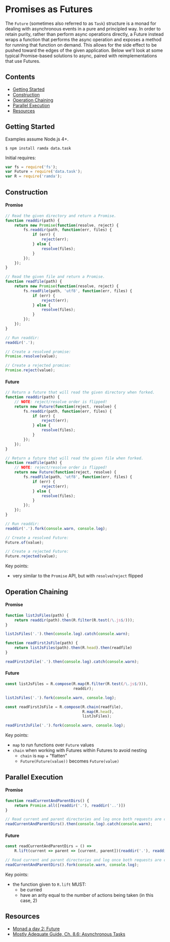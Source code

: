 # Promises as Futures

The `Future` (sometimes also referred to as `Task`) structure is a monad for
dealing with asynchronous events in a pure and principled way. In order to
retain purity, rather than perform async operations directly, a Future instead
wraps a function that performs the async operation and exposes a method for
running that function on demand. This allows for the side effect to be pushed
toward the edges of the given application. Below we'll look at some typical
Promise-based solutions to async, paired with reimplementations that use
Futures.

## Contents

 * [Getting Started](#getting-started)
 * [Construction](#construction)
 * [Operation Chaining](#operation-chaining)
 * [Parallel Execution](#parallel-execution)
 * [Resources](#resources)

## Getting Started

Examples assume Node.js 4+.

    $ npm install ramda data.task

Initial requires:

```js
var fs = require('fs');
var Future = require('data.task');
var R = require('ramda');
```

## Construction

#### Promise

```js
// Read the given directory and return a Promise.
function readdir(path) {
    return new Promise(function(resolve, reject) {
        fs.readdir(path, function(err, files) {
            if (err) {
                reject(err);
            } else {
                resolve(files);
            }
        });
    });
}

// Read the given file and return a Promise.
function readfile(path) {
    return new Promise(function(resolve, reject) {
        fs.readFile(path, 'utf8', function(err, files) {
            if (err) {
                reject(err);
            } else {
                resolve(files);
            }
        });
    });
}

// Run readdir:
readdir('.');

// Create a resolved promise:
Promise.resolve(value);

// Create a rejected promise:
Promise.reject(value);
```

#### Future

```js
// Return a future that will read the given directory when forked.
function readdir(path) {
    // NOTE: reject/resolve order is flipped!
    return new Future(function(reject, resolve) {
        fs.readdir(path, function(err, files) {
            if (err) {
                reject(err);
            } else {
                resolve(files);
            }
        });
    });
}

// Return a future that will read the given file when forked.
function readfile(path) {
    // NOTE: reject/resolve order is flipped!
    return new Future(function(reject, resolve) {
        fs.readFile(path, 'utf8', function(err, files) {
            if (err) {
                reject(err);
            } else {
                resolve(files);
            }
        });
    });
}

// Run readdir:
readdir('.').fork(console.warn, console.log);

// Create a resolved Future:
Future.of(value);

// Create a rejected Future:
Future.rejected(value);
```

Key points:

- very similar to the `Promise` API, but with `resolve`/`reject` flipped

## Operation Chaining

#### Promise

```js
function listJsFiles(path) {
    return readdir(path).then(R.filter(R.test(/\.js$/)));
}

listJsFiles('.').then(console.log).catch(console.warn);

function readFirstJsFile(path) {
    return listJsFiles(path).then(R.head).then(readfile)
}

readFirstJsFile('.').then(console.log).catch(console.warn);
```

#### Future

```js
const listJsFiles = R.compose(R.map(R.filter(R.test(/\.js$/))),
                              readdir);

listJsFiles('.').fork(console.warn, console.log);

const readFirstJsFile = R.compose(R.chain(readfile),
                                  R.map(R.head),
                                  listJsFiles);

readFirstJsFile('.').fork(console.warn, console.log);
```

Key points:

- `map` to run functions over `Future` values
- `chain` when working with Futures within Futures to avoid nesting
  - `chain` is `map` + "flatten"
  - `Future(Future(value))` becomes `Future(value)`

## Parallel Execution

#### Promise

```js
function readCurrentAndParentDirs() {
    return Promise.all([readdir('.'), readdir('..')])
}

// Read current and parent directories and log once both requests are complete:
readCurrentAndParentDirs().then(console.log).catch(console.warn);
```

#### Future

```js
const readCurrentAndParentDirs = () =>
    R.lift(current => parent => [current, parent])(readdir('.'), readdir('..'));

// Read current and parent directories and log once both requests are complete:
readCurrentAndParentDirs().fork(console.warn, console.log);
```

Key points:

- the function given to `R.lift` MUST:
  - be curried
  - have an arity equal to the number of actions being taken (in this case, 2)

## Resources

- [Monad a day 2: Future](https://vimeo.com/106008027)
- [Mostly Adequate Guide, Ch. 8.6: Asynchronous Tasks](https://drboolean.gitbooks.io/mostly-adequate-guide/content/ch8.html)

